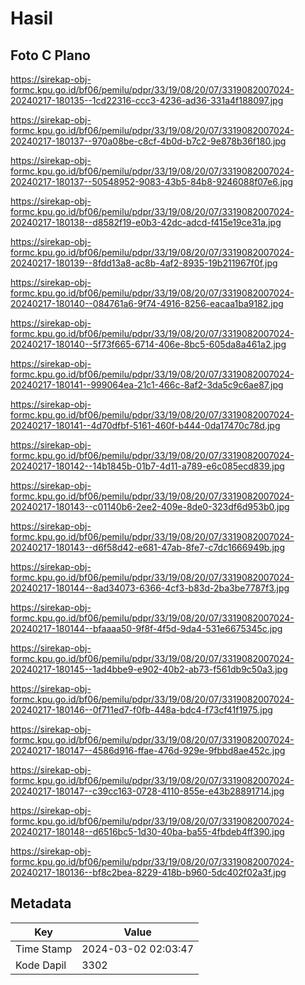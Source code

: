 # Hasil

## Foto C Plano

https://sirekap-obj-formc.kpu.go.id/bf06/pemilu/pdpr/33/19/08/20/07/3319082007024-20240217-180135--1cd22316-ccc3-4236-ad36-331a4f188097.jpg

https://sirekap-obj-formc.kpu.go.id/bf06/pemilu/pdpr/33/19/08/20/07/3319082007024-20240217-180137--970a08be-c8cf-4b0d-b7c2-9e878b36f180.jpg

https://sirekap-obj-formc.kpu.go.id/bf06/pemilu/pdpr/33/19/08/20/07/3319082007024-20240217-180137--50548952-9083-43b5-84b8-9246088f07e6.jpg

https://sirekap-obj-formc.kpu.go.id/bf06/pemilu/pdpr/33/19/08/20/07/3319082007024-20240217-180138--d8582f19-e0b3-42dc-adcd-f415e19ce31a.jpg

https://sirekap-obj-formc.kpu.go.id/bf06/pemilu/pdpr/33/19/08/20/07/3319082007024-20240217-180139--8fdd13a8-ac8b-4af2-8935-19b211967f0f.jpg

https://sirekap-obj-formc.kpu.go.id/bf06/pemilu/pdpr/33/19/08/20/07/3319082007024-20240217-180140--084761a6-9f74-4916-8256-eacaa1ba9182.jpg

https://sirekap-obj-formc.kpu.go.id/bf06/pemilu/pdpr/33/19/08/20/07/3319082007024-20240217-180140--5f73f665-6714-406e-8bc5-605da8a461a2.jpg

https://sirekap-obj-formc.kpu.go.id/bf06/pemilu/pdpr/33/19/08/20/07/3319082007024-20240217-180141--999064ea-21c1-466c-8af2-3da5c9c6ae87.jpg

https://sirekap-obj-formc.kpu.go.id/bf06/pemilu/pdpr/33/19/08/20/07/3319082007024-20240217-180141--4d70dfbf-5161-460f-b444-0da17470c78d.jpg

https://sirekap-obj-formc.kpu.go.id/bf06/pemilu/pdpr/33/19/08/20/07/3319082007024-20240217-180142--14b1845b-01b7-4d11-a789-e6c085ecd839.jpg

https://sirekap-obj-formc.kpu.go.id/bf06/pemilu/pdpr/33/19/08/20/07/3319082007024-20240217-180143--c01140b6-2ee2-409e-8de0-323df6d953b0.jpg

https://sirekap-obj-formc.kpu.go.id/bf06/pemilu/pdpr/33/19/08/20/07/3319082007024-20240217-180143--d6f58d42-e681-47ab-8fe7-c7dc1666949b.jpg

https://sirekap-obj-formc.kpu.go.id/bf06/pemilu/pdpr/33/19/08/20/07/3319082007024-20240217-180144--8ad34073-6366-4cf3-b83d-2ba3be7787f3.jpg

https://sirekap-obj-formc.kpu.go.id/bf06/pemilu/pdpr/33/19/08/20/07/3319082007024-20240217-180144--bfaaaa50-9f8f-4f5d-9da4-531e6675345c.jpg

https://sirekap-obj-formc.kpu.go.id/bf06/pemilu/pdpr/33/19/08/20/07/3319082007024-20240217-180145--1ad4bbe9-e902-40b2-ab73-f561db9c50a3.jpg

https://sirekap-obj-formc.kpu.go.id/bf06/pemilu/pdpr/33/19/08/20/07/3319082007024-20240217-180146--0f711ed7-f0fb-448a-bdc4-f73cf41f1975.jpg

https://sirekap-obj-formc.kpu.go.id/bf06/pemilu/pdpr/33/19/08/20/07/3319082007024-20240217-180147--4586d916-ffae-476d-929e-9fbbd8ae452c.jpg

https://sirekap-obj-formc.kpu.go.id/bf06/pemilu/pdpr/33/19/08/20/07/3319082007024-20240217-180147--c39cc163-0728-4110-855e-e43b28891714.jpg

https://sirekap-obj-formc.kpu.go.id/bf06/pemilu/pdpr/33/19/08/20/07/3319082007024-20240217-180148--d6516bc5-1d30-40ba-ba55-4fbdeb4ff390.jpg

https://sirekap-obj-formc.kpu.go.id/bf06/pemilu/pdpr/33/19/08/20/07/3319082007024-20240217-180136--bf8c2bea-8229-418b-b960-5dc402f02a3f.jpg


## Metadata

| Key        | Value               |
| ---------- | ------------------- |
| Time Stamp | 2024-03-02 02:03:47 |
| Kode Dapil | 3302                |



